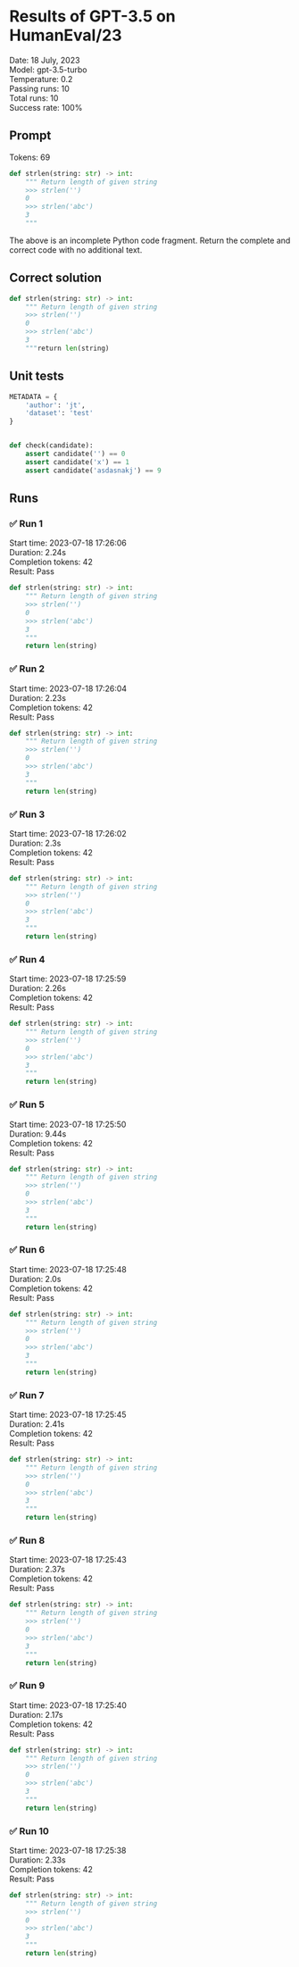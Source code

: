 # Results of GPT-3.5 on HumanEval/23
Date: 18 July, 2023<br />
Model: gpt-3.5-turbo<br />
Temperature: 0.2<br />
Passing runs: 10<br />
Total runs: 10<br />
Success rate: 100%
## Prompt
Tokens: 69
```python
def strlen(string: str) -> int:
    """ Return length of given string
    >>> strlen('')
    0
    >>> strlen('abc')
    3
    """
```
The above is an incomplete Python code fragment. Return the complete and correct code with no additional text.
## Correct solution
```python
def strlen(string: str) -> int:
    """ Return length of given string
    >>> strlen('')
    0
    >>> strlen('abc')
    3
    """return len(string)
```
## Unit tests
```python
METADATA = {
    'author': 'jt',
    'dataset': 'test'
}


def check(candidate):
    assert candidate('') == 0
    assert candidate('x') == 1
    assert candidate('asdasnakj') == 9
```
## Runs
### ✅ Run 1
Start time: 2023-07-18 17:26:06<br />
Duration: 2.24s<br />
Completion tokens: 42<br />
Result: Pass
```python
def strlen(string: str) -> int:
    """ Return length of given string
    >>> strlen('')
    0
    >>> strlen('abc')
    3
    """
    return len(string)
```
### ✅ Run 2
Start time: 2023-07-18 17:26:04<br />
Duration: 2.23s<br />
Completion tokens: 42<br />
Result: Pass
```python
def strlen(string: str) -> int:
    """ Return length of given string
    >>> strlen('')
    0
    >>> strlen('abc')
    3
    """
    return len(string)
```
### ✅ Run 3
Start time: 2023-07-18 17:26:02<br />
Duration: 2.3s<br />
Completion tokens: 42<br />
Result: Pass
```python
def strlen(string: str) -> int:
    """ Return length of given string
    >>> strlen('')
    0
    >>> strlen('abc')
    3
    """
    return len(string)
```
### ✅ Run 4
Start time: 2023-07-18 17:25:59<br />
Duration: 2.26s<br />
Completion tokens: 42<br />
Result: Pass
```python
def strlen(string: str) -> int:
    """ Return length of given string
    >>> strlen('')
    0
    >>> strlen('abc')
    3
    """
    return len(string)
```
### ✅ Run 5
Start time: 2023-07-18 17:25:50<br />
Duration: 9.44s<br />
Completion tokens: 42<br />
Result: Pass
```python
def strlen(string: str) -> int:
    """ Return length of given string
    >>> strlen('')
    0
    >>> strlen('abc')
    3
    """
    return len(string)
```
### ✅ Run 6
Start time: 2023-07-18 17:25:48<br />
Duration: 2.0s<br />
Completion tokens: 42<br />
Result: Pass
```python
def strlen(string: str) -> int:
    """ Return length of given string
    >>> strlen('')
    0
    >>> strlen('abc')
    3
    """
    return len(string)
```
### ✅ Run 7
Start time: 2023-07-18 17:25:45<br />
Duration: 2.41s<br />
Completion tokens: 42<br />
Result: Pass
```python
def strlen(string: str) -> int:
    """ Return length of given string
    >>> strlen('')
    0
    >>> strlen('abc')
    3
    """
    return len(string)
```
### ✅ Run 8
Start time: 2023-07-18 17:25:43<br />
Duration: 2.37s<br />
Completion tokens: 42<br />
Result: Pass
```python
def strlen(string: str) -> int:
    """ Return length of given string
    >>> strlen('')
    0
    >>> strlen('abc')
    3
    """
    return len(string)
```
### ✅ Run 9
Start time: 2023-07-18 17:25:40<br />
Duration: 2.17s<br />
Completion tokens: 42<br />
Result: Pass
```python
def strlen(string: str) -> int:
    """ Return length of given string
    >>> strlen('')
    0
    >>> strlen('abc')
    3
    """
    return len(string)
```
### ✅ Run 10
Start time: 2023-07-18 17:25:38<br />
Duration: 2.33s<br />
Completion tokens: 42<br />
Result: Pass
```python
def strlen(string: str) -> int:
    """ Return length of given string
    >>> strlen('')
    0
    >>> strlen('abc')
    3
    """
    return len(string)
```
